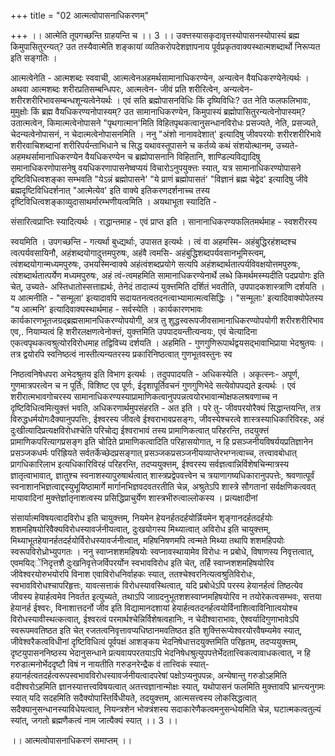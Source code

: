 +++
title = "02 आत्मत्वोपासनाधिकरणम्"

+++
।। आत्मेति तूपगच्छन्ति ग्राहयन्ति च ।। 3 ।। उक्त्तस्यासकृदावृत्तस्योपासनस्योपास्यं ब्रह्म किमुपासितुरन्यत्? उत तस्यैवात्मेति शङ्कायां व्यतिकरोपदेशज्ञापनाय पूर्वप्रकृतवाक्यस्थात्मशब्दार्थो निरूप्यत इति सङ्गतिः ।

आत्मत्वेनेति - आत्मशब्दः स्ववाची, आत्मत्वेनअहमर्थसामानाधिकरण्येन, अन्यत्वेन वैयधिकरण्येनेत्यर्थः । अथवा आत्मशब्दः शरीरप्रतिसम्बन्धिपरः, आत्मत्वेन- जीवं प्रति शरीरित्वेन, अन्यत्वेन- शरीरशरीरिभावसम्बन्धशून्यत्वेनेयर्थः । एवं सति ब्रह्मोपासनविधिः किं दृष्यिविधिः? उत नेति फलफलिभावः, मुमुक्षोः किं ब्रह्म वैयधिकरण्यनोपास्यम्? उत सामानाधिकरण्येन, किमुपास्यं ब्रह्मोपासितुरन्यत्वेनोपास्यम्? उतात्मत्वेन, किमात्मत्वेनोपासने "पृथगात्मान'मिति विहितपृथकत्वानुसन्धानविरोधः प्रसज्यते, नेति, प्रसज्यते, चेदन्यत्वेनोपासनं, न चेदात्मत्वेनोपासनमिति । ननु "अंशो नानावदेशात्' इत्यादिषु जीवपरयोः शरीरशरीरिभावे शरीरवाचिशब्दानां शरीरिपर्यन्ताभिधाने च सिद्ध यथावस्तूपासने च कर्तव्ये कथं संशयोत्थानम्, उच्यते- अहमथर्सामानाधिकरण्येन वैयधिकरण्येन च ब्रह्मोपासनानि विहितानि, शाण्डिल्यविद्यादिषु समानाधिकरणोपासनेषु वयधिकरणापासनेष्वप्ययं विचारोऽनुपयुक्त्तः स्यात्, यत्र सामानाधिकरण्योपासने दृष्टिविधित्वशङ्का सम्भवति "येऽन्नं ब्रह्मोपासने' "ये प्राणं ब्रह्मोपासतं' "विज्ञानं ब्रह्म चेद्वेद' इत्यादिषु जीवे ब्रह्मदृष्टिविधिदर्शनात् "आत्मेत्येव' इति वाक्ये इतिकरणदर्शनाच्च तस्य दृष्टिविधित्वशङ्काव्युदासाथर्मारम्भणीयत्वमिति । अयथाभूता स्यादिति -

संसारित्वप्राप्तिः स्यादित्यर्थः । राद्धान्तमाह - एवं प्राप्त इति । सानानाधिकरण्यफलितमर्थमाह - स्वशरीरस्य

स्वयमिति । उपगच्छन्ति - गत्यर्था बुध्द्यर्थाः, उपासत इत्यर्थः । त्वं वा अहमस्मि- अहंबुद्धिरहंशब्दश्च त्वत्पर्यवसायिनौ, अहंशब्दयोगादुत्तमपुरुषः, अहंवै त्वमसि- अहंबुद्धिशब्दपर्यवसानभूमिस्त्वम्, त्वंशब्दयोगान्मध्यमपुरुषः, उभयस्मिन्वाक्ये अहंत्वंशब्दप्रयोगे सत्यपि अहंशब्दार्थतात्पर्यविवक्षयोत्तमपुरुषः, त्वंशब्दार्थतात्पर्येण मध्यमपुरुषः, अहं त्वं-त्वमहमिति सामानाधिकरण्येनार्थे लब्धे किमर्थमस्म्यदीति पदप्रयोगः इति चेत्, उच्यते- अस्तिधातोस्सत्ताह्यर्थः, तेनेदं तादात्म्यं युक्त्तमिति दर्शितं भवतीति, उपपादकशास्त्राणि दर्शयति । य आत्मनीति - "सन्मूला' इत्यादावपि सदायतनत्वतदनत्वाभ्यामात्मत्वसिद्धिः । "सन्मूलाः' इत्यादिवाक्योपेतस्य "य आत्मनि' इत्यादिवाक्यस्थार्थमाह - सर्वस्येति । कार्यकारणभावः कार्यकारणभूतजग्रद्ब्रह्मसामानधिकरण्योपयोगी, अत्र तु शुद्धस्वरूपजीवसामानाधिकरण्योपयोगी शरीरशरीरिभाव एव,. नियाम्यत्वं हि शरीरलक्षणत्वेनोक्त्तं, युक्त्तमिति उपपादयन्तीत्यन्वयः, एवं चेत्यादिना एकत्वपृथकत्वश्रुत्योरविरोधमाह तद्विविच्य दर्शयति । अहमिति - गुणगुणिरूपार्थद्वयसद्भावाभिप्राया भेदश्रुतयः । तत्र द्वयोरपि स्वनिष्ठत्वं नास्तीत्यन्यतरस्य प्रकारिनिष्ठत्वात् गुणभूतवस्तुनः स्व

निष्ठत्वनिषेधपरा अभेदश्रुतय इति विभाग इत्यर्थः । तदुपपादयति - अधिकस्येति । अकृत्स्नः- अपूर्ण, गुणमात्रपरत्वेन च न पूर्तिः, विशिष्ट एव पूर्णः, ईदृशापूर्तिवचनं गुणगुणिभेदे सत्येवोपपद्यते इत्यर्थः । एवं शरीरात्मभावगोचरस्य सामानाधिकरण्यस्याप्रामाणिकत्वानुपपन्नत्वयोरभावान्मोक्षफलश्रवणाच्च न दृष्टिविधित्वमित्युक्त्तं भवति, अधिकरणार्थमुपसंहरति - अत इति । परे तु- जीवपरयोरैक्यं सिद्धान्तयन्ति, तत्र विरुद्धधर्मयोगःदैक्यानुपपत्तिः, ईश्वरस्य जीवत्वे ईश्वराभावप्रसङ्गः, जीवस्येश्चरत्वे शास्त्रस्याधिकारिविरहः, अहं दुःखीत्यादिप्रत्यक्षविरोधश्चेति परिचोद्य ईश्वराभावं तस्य प्रामाणिकत्वात् परिहरन्ति, तदयुक्त्तं प्रामाणिकपरित्यागप्रसङ्ग इति चोदिते प्रामाणिकत्वादिति परिहासयोगात्, न हि प्रसञ्जनीयविषर्ययप्रतिज्ञानेन प्रसञ्जकधर्मः परिह्रियते सर्वतर्केच्छेदप्रसङ्गात् प्रसञ्जकप्रसञ्जनीयव्याप्तेरभग्नत्वाच्च, तत्त्वावबोधात् प्रागधिकारिलाभ इत्यधिकारिविरहं परिहरन्ति, तदप्ययुक्त्तम्, ईश्वरस्य सर्वज्ञत्वान्निर्विशेषचिन्मात्रस्य ज्ञातृत्वाभावात्, ज्ञातुश्च स्वनाशस्यापुरुषार्थत्वात् शास्त्रप्रद्वेपवत्त्वेन च त्रयाणागष्यधिकारानुपपत्तेः, श्रवणात्पूर्वं स्वनाशानभिज्ञत्वाद्दस्युभूयिष्ठामार्गे मार्गानभिज्ञवदवतरतीति चेन्न, अश्रुतेऽपि शास्त्रे सौगतानां सर्वक्षणिकत्ववत् मायावादिनां मुक्त्तेर्ज्ञातृनाशत्वस्य प्रसिद्धिप्राचुर्येण शास्त्रभीरुत्वाल्लोकस्य । प्रत्यक्षादीनां

संसार्यात्मविषयत्वादविरोध इति चायुक्त्तम्, नियमेन हेयनर्हतदर्हयोर्न्नियमेन शृङ्गानदर्हतदर्हयोः शशमहिषयोरिवैक्यविरोधस्यावर्जनीयत्वात्, दुःखयोगस्य मिथ्यात्वात् अविरोध इति चायुक्त्तम्, मिथ्याभूतहेयानर्हतदर्हयोर्विरोधस्यावर्जनीत्वात्, महिषनिषणमपि त्वन्मते मिथ्या तथापि शशमहिपयोः स्वरूपविरोध्रोभ्युपगतः । ननु स्वाप्नशशमहिषयोः स्वप्नावस्थायामेव विरोधः न प्रबोधे, विषाणस्य निवृत्तत्वात्, एवमयिद्ेंनिदृत्तशै दुःखनिवृत्तेजर्विपरर्योन स्वभावविरोध इति चेत्, तर्हि स्वाप्नशशमहिषयोरिव जीवेश्वरयोरुभयोरपि विनाश एवाविरोधनिर्वाहकः स्यात्, ततश्चेश्वरनित्यत्वश्रुतिविरोधः, स्वभावविरोधश्चापरिहृत्तः, यावत्सत्ताकं विरोधस्यावस्थित्वात्, यदि प्रबोधेऽपि परस्य हेयानर्हत्वं तिष्ठत्येव जीवस्य हेयार्हत्वमेव निवर्तत इत्युच्यते, तथाऽपि जाग्रदनुभूतशशस्वाप्नमहिषयोरिव न तयोरेकत्वसम्भवः, सत्तया हेयानर्ह ईश्वरः, विनाशात्तदर्नो जीव इति विद्यामानदशायां हेयार्हत्वतदनर्हत्वयोर्विनाशित्वाविनािात्वयोश्च विरोधस्यावीस्थत्कत्वात्, ईश्वरत्वं परमार्थश्चेन्निर्विशेषत्वहानिः, न चेदीश्वाराभावः, ऐश्वर्यादिगुणाभावेऽपि स्वरूपमवतिष्ठत इति चेत् रजतत्वनिवृत्तावप्यधिष्ठानमवतिष्ठत इति शुक्त्तिरूप्येश्वरयोरवैषम्यमेव स्यात्, जीवेश्वरैकत्वविधीनां दृष्टिविधित्वं पूर्वपक्षं आशङ्कय भेदनिषेधात्तदयुक्त्तमिति परिहृतम्, तदप्ययुक्त्तम्, दृष्टयुपासननिष्ठस्य भेदानुसन्धाने प्रत्यवायपरतयाऽपि भेदनिषेधश्रुत्युपपत्तेर्भेदतात्त्विकत्वावाधकत्वात्, न हि गरुडात्मनोर्भेददृष्टौ विषं न नायतीति गरुडनरेन्द्रैक वं तात्त्विकं स्यात्- हयानर्हत्वतदर्हत्वरूपस्वभावविरोधस्यावर्जनीयत्वादपरेषां पक्षोऽप्यनुपपन्नः, अन्येषान्तु गरुडोऽहमिति वदीश्वरोऽहमिति ज्ञानस्यात्तत्त्वविषयत्वात् अतत्त्वज्ञानान्मोक्षः स्यात्, यथोपासनं फलमिति मुक्त्तावपि भ्रान्त्यनुगमः स्यात् यदि सदहमिति सदैक्योपास्तिर्विधीयते, तदयुक्त्तम्, आत्मसत्त्वस्य लोकसिद्धत्वात् सदैक्यानुसन्धानस्याविधेयत्वात्, नियन्त्रशेन भोक्त्रंशस्य सदाकारेणैकत्वमनुसन्धेयमिति चेन्न, घटात्मकत्वतुल्यं स्यांत्, जगतो ब्रह्मणैकत्वं नाम जात्यैक्यं स्यात् ।। 3 ।।

।। आत्मत्वोपासनाधिकरणं समाप्तम् ।।

